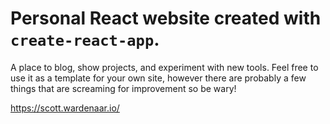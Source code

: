 # Personal React website created with `create-react-app`.

A place to blog, show projects, and experiment with new tools. Feel free to use it as a template for your own site, however there are probably a few things that are screaming for improvement so be wary!

https://scott.wardenaar.io/
